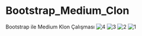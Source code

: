 # Bootstrap_Medium_Clon
Bootstrap ile Medium Klon Çalışması 
![4](https://github.com/ASENA3276/Bootstrap_Medium_Clon/assets/85061777/5448221e-24b4-4749-805b-cb264e38ee84)
![3](https://github.com/ASENA3276/Bootstrap_Medium_Clon/assets/85061777/dfef412c-2818-4132-b776-21fba7bd9810)
![2](https://github.com/ASENA3276/Bootstrap_Medium_Clon/assets/85061777/36450e5e-6507-492e-89ff-396ef9af3921)
![1](https://github.com/ASENA3276/Bootstrap_Medium_Clon/assets/85061777/5f96e435-1c0c-4d4a-b4e1-2df59c88809d)
